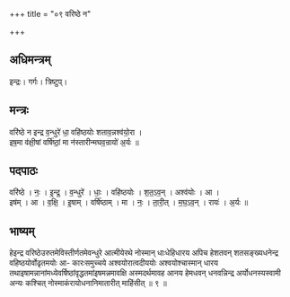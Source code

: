 +++
title = "०९ वरिष्ठे न"

+++
## अधिमन्त्रम्
इन्द्रः। गर्गः। त्रिष्टुप्।

## मन्त्रः
वरि॑ष्ठे न इन्द्र व॒न्धुरे॑ धा॒ वहि॑ष्ठयोः शताव॒न्नश्व॑यो॒रा ।  
इष॒मा व॑क्षी॒षां वर्षि॑ष्ठां॒ मा न॑स्तारीन्मघव॒न्रायो॑ अ॒र्यः ॥

## पदपाठः
वरि॑ष्ठे । नः॒ । इ॒न्द्र॒ । व॒न्धुरे॑ । धाः॒ । वहि॑ष्ठयोः । श॒त॒ऽव॒न् । अश्व॑योः । आ ।  
इष॑म् । आ । व॒क्षि॒ । इ॒षाम् । वर्षि॑ष्ठाम् । मा । नः॒ । ता॒री॒त् । म॒घ॒ऽव॒न् । रायः॑ । अ॒र्यः ॥

## भाष्यम्
हेइन्द्र वरिष्ठेउरुतमेविस्तीर्णतमेवन्धुरे आत्मीयेरथे नोस्मान् धाःधेहिधारय अपिच हेशतवन् शतसङ्ख्यधनेन्द्र वहिष्ठयोर्वोढृतमयोः आ- कारःसमुच्चये अश्वयोरात्वदीययोः अश्वयोश्चास्मान् धारय तथाइषामन्नानांमध्येवर्षिष्ठांवृद्धतमांइषमन्नमावक्षि अस्मदर्थमावह आनय हेमधवन् धनवन्निन्द्र अर्योधनस्यस्वामी अन्यः कश्चित् नोस्माकंरायोधनानिमातारीत् माहिंसीत् ॥ ९ ॥